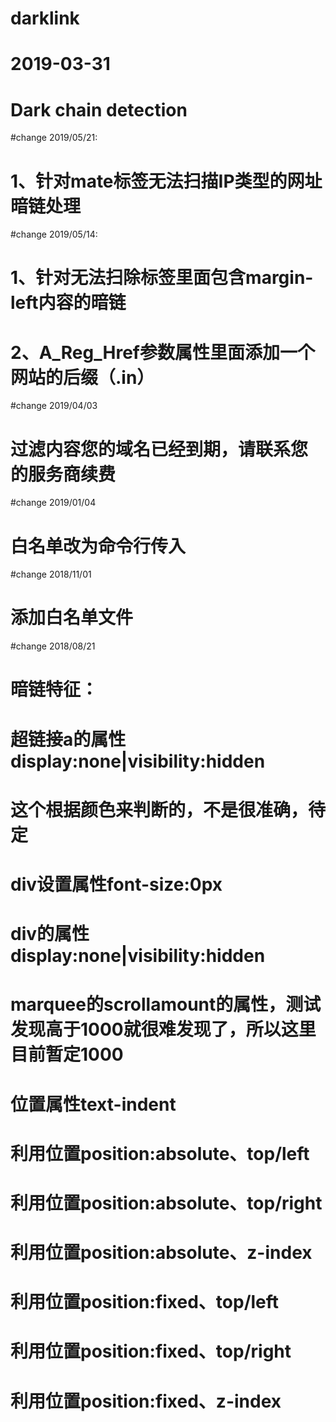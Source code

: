 # darklink
# 2019-03-31
# Dark chain detection 
#change 2019/05/21:
#    1、针对mate标签无法扫描IP类型的网址暗链处理
    
#change 2019/05/14:
#    1、针对无法扫除<a>标签里面包含margin-left内容的暗链
#    2、A_Reg_Href参数属性里面添加一个网站的后缀（\.in）

#change 2019/04/03
# 过滤内容<a target="_blank" class="buy" href="http://www.xxxx.com" style="text-decoration:none;">您的域名已经到期，请联系您的服务商续费</a>


#change 2019/01/04
# 白名单改为命令行传入

#change 2018/11/01
# 添加白名单文件

#change 2018/08/21
# 暗链特征：
# 	超链接a的属性display:none|visibility:hidden
# 	这个根据颜色来判断的，不是很准确，待定
# 	div设置属性font-size:0px
# 	div的属性display:none|visibility:hidden
# 	marquee的scrollamount的属性，测试发现高于1000就很难发现了，所以这里目前暂定1000
# 	位置属性text-indent
# 	利用位置position:absolute、top/left
# 	利用位置position:absolute、top/right
# 	利用位置position:absolute、z-index
# 	利用位置position:fixed、top/left
# 	利用位置position:fixed、top/right
# 	利用位置position:fixed、z-index
